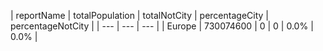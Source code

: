 | reportName | totalPopulation | totalNotCity | percentageCity | percentageNotCity |
| --- | --- | --- |
| Europe | 730074600 | 0 | 0 | 0.0% | 0.0% |
